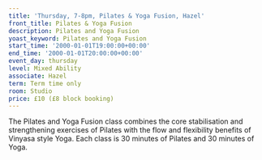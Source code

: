 ```yaml
---
title: 'Thursday, 7-8pm, Pilates & Yoga Fusion, Hazel'
front_title: Pilates & Yoga Fusion
description: Pilates and Yoga Fusion
yoast_keyword: Pilates and Yoga Fusion
start_time: '2000-01-01T19:00:00+00:00'
end_time: '2000-01-01T20:00:00+00:00'
event_day: thursday
level: Mixed Ability
associate: Hazel
term: Term time only
room: Studio
price: £10 (£8 block booking)
---
```


The Pilates and Yoga Fusion class combines the core stabilisation and strengthening exercises of Pilates with the flow and flexibility benefits of Vinyasa style Yoga. Each class is 30 minutes of Pilates and 30 minutes of Yoga.
